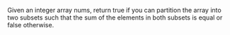 Given an integer array nums, return true if you can partition the array into two subsets such that the sum of the elements in both subsets is equal or false otherwise.
